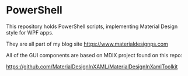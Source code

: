 # PowerShell
This repository holds PowerShell scripts, implementing Material Design style for WPF apps.

They are all part of my blog site https://www.materialdesignps.com

All of the GUI components are based on MDIX project found on this repo:

https://github.com/MaterialDesignInXAML/MaterialDesignInXamlToolkit
